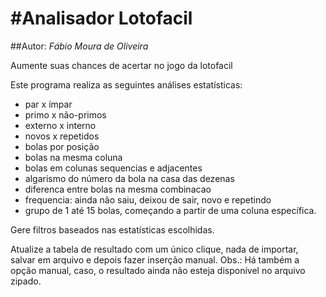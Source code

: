 #Analisador Lotofacil
======================
##Autor: *Fábio Moura de Oliveira*

Aumente suas chances de acertar no jogo da lotofacil


Este programa realiza as seguintes análises estatísticas:
* par x ímpar
* primo x não-primos
* externo x interno
* novos x repetidos
* bolas por posição
* bolas na mesma coluna
* bolas em colunas sequencias e adjacentes
* algarismo do número da bola na casa das dezenas
* diferenca entre bolas na mesma combinacao
* frequencia: ainda não saiu, deixou de sair, novo e repetindo
* grupo de 1 até 15 bolas, começando a partir de uma coluna específica.

Gere filtros baseados nas estatísticas escolhidas.

Atualize a tabela de resultado com um único clique, nada de importar,
salvar em arquivo e depois fazer inserção manual. Obs.: Há também
a opção manual, caso, o resultado ainda não esteja disponível no arquivo
zipado.




